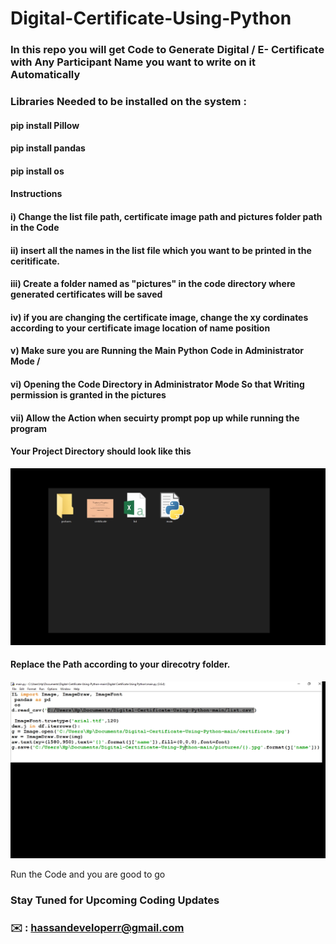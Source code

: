 # Digital-Certificate-Using-Python 

### In this repo you will get Code to Generate Digital /  E- Certificate with Any Participant Name you want to write on it Automatically
### Libraries Needed to be installed on the system : 
#### pip install Pillow
#### pip install pandas
#### pip install os

#### Instructions 

#### i) Change the list file path, certificate image path and pictures folder path in the Code 
#### ii) insert all the names in the list file which you want to be printed in the ceritificate.
#### iii) Create a folder named as "pictures" in the code directory where generated certificates will be saved
#### iv) if you are changing the certificate image, change the xy cordinates according to your certificate image location of name position

#### v) Make sure you are Running the Main Python Code in Administrator Mode / 
#### vi) Opening the Code Directory in Administrator Mode So that Writing permission is granted in the pictures  
#### vii) Allow the Action when secuirty prompt pop up while running the program

#### Your Project Directory should look like this 
![alt text](https://github.com/alijatoi/Digital-Certificate-Using-Python/blob/main/project%20digital.jpg)


#### Replace the Path according to your direcotry folder.


![alt text](https://github.com/alijatoi/Digital-Certificate-Using-Python/blob/main/ss%202.jpg)


Run the Code and you are good to go



### Stay Tuned for Upcoming Coding Updates
### ✉️ : hassandeveloperr@gmail.com
### [](www.facebook.com/jatoihasan)
